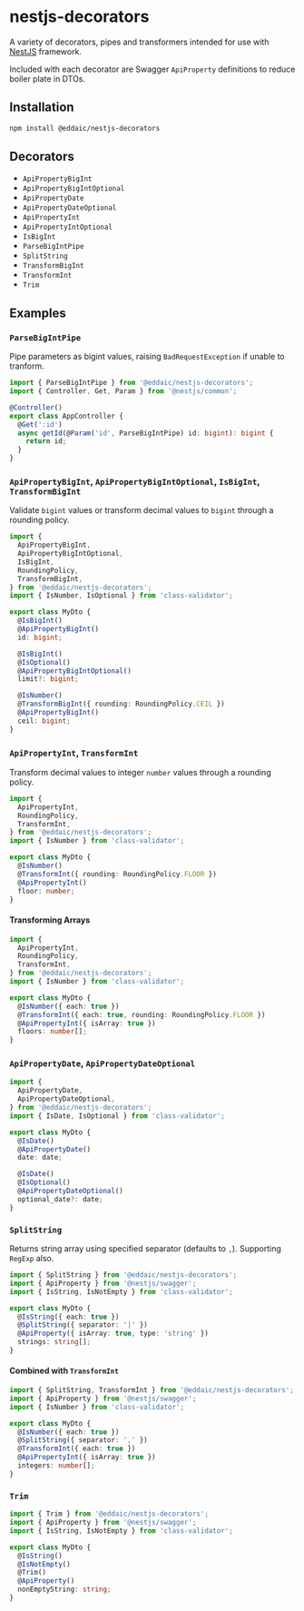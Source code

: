# nestjs-decorators

A variety of decorators, pipes and transformers intended for use with [NestJS](https://nestjs.com/) framework.

Included with each decorator are Swagger `ApiProperty` definitions to reduce boiler plate in DTOs.

## Installation

```sh
npm install @eddaic/nestjs-decorators
```

## Decorators

- `ApiPropertyBigInt`
- `ApiPropertyBigIntOptional`
- `ApiPropertyDate`
- `ApiPropertyDateOptional`
- `ApiPropertyInt`
- `ApiPropertyIntOptional`
- `IsBigInt`
- `ParseBigIntPipe`
- `SplitString`
- `TransformBigInt`
- `TransformInt`
- `Trim`

## Examples

### `ParseBigIntPipe`

Pipe parameters as bigint values, raising `BadRequestException` if unable to tranform.

```typescript
import { ParseBigIntPipe } from '@eddaic/nestjs-decorators';
import { Controller, Get, Param } from '@nestjs/common';

@Controller()
export class AppController {
  @Get(':id')
  async getId(@Param('id', ParseBigIntPipe) id: bigint): bigint {
    return id;
  }
}
```

### `ApiPropertyBigInt`, `ApiPropertyBigIntOptional`, `IsBigInt`, `TransformBigInt`

Validate `bigint` values or transform decimal values to `bigint` through a rounding policy.

```typescript
import {
  ApiPropertyBigInt,
  ApiPropertyBigIntOptional,
  IsBigInt,
  RoundingPolicy,
  TransformBigInt,
} from '@eddaic/nestjs-decorators';
import { IsNumber, IsOptional } from 'class-validator';

export class MyDto {
  @IsBigInt()
  @ApiPropertyBigInt()
  id: bigint;

  @IsBigInt()
  @IsOptional()
  @ApiPropertyBigIntOptional()
  limit?: bigint;

  @IsNumber()
  @TransformBigInt({ rounding: RoundingPolicy.CEIL })
  @ApiPropertyBigInt()
  ceil: bigint;
}
```

### `ApiPropertyInt`, `TransformInt`

Transform decimal values to integer `number` values through a rounding policy.

```typescript
import {
  ApiPropertyInt,
  RoundingPolicy,
  TransformInt,
} from '@eddaic/nestjs-decorators';
import { IsNumber } from 'class-validator';

export class MyDto {
  @IsNumber()
  @TransformInt({ rounding: RoundingPolicy.FLOOR })
  @ApiPropertyInt()
  floor: number;
}
```

#### Transforming Arrays

```typescript
import {
  ApiPropertyInt,
  RoundingPolicy,
  TransformInt,
} from '@eddaic/nestjs-decorators';
import { IsNumber } from 'class-validator';

export class MyDto {
  @IsNumber({ each: true })
  @TransformInt({ each: true, rounding: RoundingPolicy.FLOOR })
  @ApiPropertyInt({ isArray: true })
  floors: number[];
}
```

### `ApiPropertyDate`, `ApiPropertyDateOptional`

```typescript
import {
  ApiPropertyDate,
  ApiPropertyDateOptional,
} from '@eddaic/nestjs-decorators';
import { IsDate, IsOptional } from 'class-validator';

export class MyDto {
  @IsDate()
  @ApiPropertyDate()
  date: date;

  @IsDate()
  @IsOptional()
  @ApiPropertyDateOptional()
  optional_date?: date;
}
```

### `SplitString`

Returns string array using specified separator (defaults to `,`). Supporting `RegExp` also.

```typescript
import { SplitString } from '@eddaic/nestjs-decorators';
import { ApiProperty } from '@nestjs/swagger';
import { IsString, IsNotEmpty } from 'class-validator';

export class MyDto {
  @IsString({ each: true })
  @SplitString({ separator: '|' })
  @ApiProperty({ isArray: true, type: 'string' })
  strings: string[];
}
```

#### Combined with `TransformInt`

```typescript
import { SplitString, TransformInt } from '@eddaic/nestjs-decorators';
import { ApiProperty } from '@nestjs/swagger';
import { IsNumber } from 'class-validator';

export class MyDto {
  @IsNumber({ each: true })
  @SplitString({ separator: ',' })
  @TransformInt({ each: true })
  @ApiPropertyInt({ isArray: true })
  integers: number[];
}
```

### `Trim`

```typescript
import { Trim } from '@eddaic/nestjs-decorators';
import { ApiProperty } from '@nestjs/swagger';
import { IsString, IsNotEmpty } from 'class-validator';

export class MyDto {
  @IsString()
  @IsNotEmpty()
  @Trim()
  @ApiProperty()
  nonEmptyString: string;
}
```
